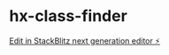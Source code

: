 # hx-class-finder

[Edit in StackBlitz next generation editor ⚡️](https://stackblitz.com/~/github.com/HXSalman/hx-class-finder)